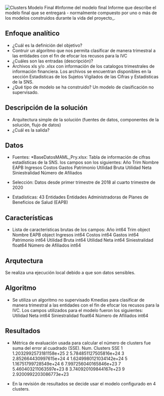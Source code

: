 ![Clusters Modelo Final](https://user-images.githubusercontent.com/101413090/164131205-6aeafc73-1d7e-4584-92cc-d0ed14fb372b.png)
#Informe del modelo final
Informe que describe el modelo final que se entregará - normalmente compuesto por uno o más de los modelos construidos durante la vida del proyecto_.

## Enfoque analítico
* ¿Cuál es la definición del objetivo?
* Contruir un algoritmo que nos permita clasificar de manera trimestral a las entidades con el fin de efocar los recusos para la IVC
* ¿Cuáles son las entradas (descripción)?
* Archivos xls y/o .xlsx con información de los catalogos trimestrales de información financiera. Los archivos se encuentran disponibles en la sección Estadisticas de los Sujetos Vigilados de las Cifras y Estadisticas de la SNS.
* ¿Qué tipo de modelo se ha construido?
Un modelo de clasificación no supervisado.

## Descripción de la solución
* Arquitectura simple de la solución (fuentes de datos, componentes de la solución, flujo de datos)
* ¿Cuál es la salida?

## Datos
* Fuentes:
  *BaseDatosMAML_Pry.xlsx: Tabla de información de cifras estadísticas de la SNS. los campos son los siguientes:
    Año
    Trim
    Nombre EAPB
    Ingresos
    Costos
    Gastos
    Patrimonio
    Utilidad Bruta
    Utilidad Neta
    Siniestralidad
    Número de Afiliados
    
* Selección: Datos desde primer trimestre de 2018 al cuarto trimestre de 2020
* Estadísticas: 43 Entidades Entidades Administradoras de Planes de Beneficios de Salud (EAPB)

## Características
* Lista de características brutas de los campos:
    Año                      int64
    Trim                    object
    Nombre EAPB             object
    Ingresos                 int64
    Costos                   int64
    Gastos                   int64
    Patrimonio               int64
    Utilidad Bruta           int64
    Utilidad Neta            int64
    Siniestralidad         float64
    Número de Afiliados      int64
## Arqutectura

Se realiza una ejecución local debido a que son datos sensibles.

## Algoritmo
* Se utiliza un algoritmo no supervisado Kmedias para clasificar de manera trimestral a las entidades con el fin de efocar los recusos para la IVC. Los campos utilizados para el modelo fueron los siguientes:
    Utilidad Neta            int64
    Siniestralidad         float64
    Número de Afiliados      int64

## Resultados
* Métrica de evaluación usada para calcular el número de clusters fue suma del error al cuadrado (SSE).
Num. Clusters SSE
1    1.2032992573181158e+25
2    5.784851127505816e+24
3    2.852664430997615e+24
4    1.6249980121034142e+24
5    1.16751799728549e+24
6    7.997256040165846e+23
7    5.460403211063597e+23
8    3.740920109844167e+23
9    2.9200992203086773e+23

* En la revisión de resultados se decide usar el modelo configurado en 4 clusters.

